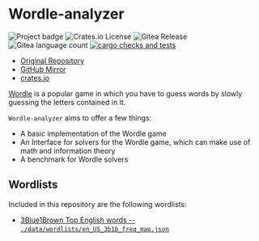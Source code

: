 # Wordle-analyzer


![Project badge](https://img.shields.io/badge/language-Rust-blue.svg)
![Crates.io License](https://img.shields.io/crates/l/wordle-analyzer)
![Gitea Release](https://img.shields.io/gitea/v/release/PlexSheep/wordle-analyzer?gitea_url=https%3A%2F%2Fgit.cscherr.de)
![Gitea language count](https://img.shields.io/gitea/languages/count/PlexSheep/wordle-analyzer?gitea_url=https%3A%2F%2Fgit.cscherr.de)
[![cargo checks and tests](https://github.com/PlexSheep/wordle-analyzer/actions/workflows/cargo.yaml/badge.svg)](https://github.com/PlexSheep/wordle-analyzer/actions/workflows/cargo.yaml)

* [Original Repository](https://git.cscherr.de/PlexSheep/wordle-analyzer)
* [GitHub Mirror](https://github.com/PlexSheep/wordle-analyzer)
* [crates.io](https://crates.io/crates/wordle-analyzer)

[Wordle](https://en.wikipedia.org/wiki/Wordle) is a popular game in which you
have to guess words by slowly guessing the letters contained in it.

`Wordle-analyzer` aims to offer a few things:

* A basic implementation of the Wordle game
* An Interface for solvers for the Wordle game, which can make use of math and
  information theory
* A benchmark for Wordle solvers

## Wordlists

Included in this repository are the following wordlists:

* [3Blue1Brown Top English words -- `./data/wordlists/en_US_3b1b_freq_map.json`](https://github.com/3b1b/videos/tree/master/_2022/wordle/data)
